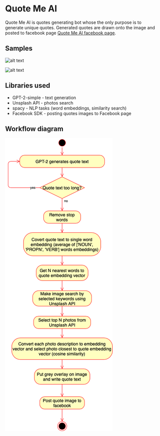 # Quote Me AI

Quote Me AI is quotes generating bot whose the only purpose is to generate unique quotes. Generated quotes are drawn onto the image and posted to facebook page [Quote Me AI facebook page](https://www.facebook.com/quotemeai).

## Samples

![alt text](docs/20190704225727.png "Quote Me AI 1")

![alt text](docs/20190704225936.png "Quote Me AI 2")

## Libraries used
* GPT-2-simple - text generation
* Unsplash API - photos search
* spacy - NLP tasks (word embeddings, similarity search)
* Facebook SDK - posting quotes images to Facebook page

## Workflow diagram
![alt text](docs/workflow.png "Workflow")